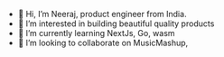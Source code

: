 - 👋 Hi, I’m Neeraj, product engineer from India.
- 👀 I’m interested in building beautiful quality products
- 🌱 I’m currently learning NextJs, Go, wasm
- 💞️ I’m looking to collaborate on MusicMashup,

<!---
nrj-eGov/nrj-eGov is a ✨ special ✨ repository because its `README.md` (this file) appears on your GitHub profile.
You can click the Preview link to take a look at your changes.
--->

